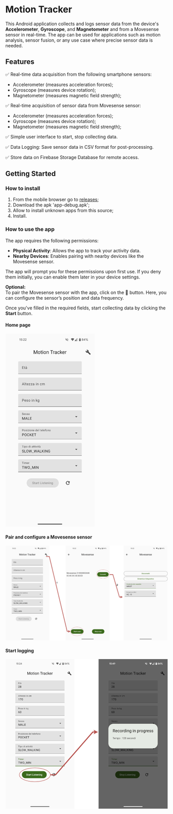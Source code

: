 # Motion Tracker

This Android application collects and logs sensor data from the device's **Accelerometer**,
**Gyroscope**, and **Magnetometer** and from a Movesense sensor in real-time. The app can be used
for applications such as motion analysis, sensor fusion, or any use case where precise sensor data is
needed.

## Features

✅ Real-time data acquisition from the following smartphone sensors:

- Accelerometer (measures acceleration forces);
- Gyroscope (measures device rotation);
- Magnetometer (measures magnetic field strength);

✅ Real-time acquisition of sensor data from Movesense sensor:

- Accelerometer (measures acceleration forces);
- Gyroscope (measures device rotation);
- Magnetometer (measures magnetic field strength);

✅ Simple user interface to start, stop collecting data.

✅ Data Logging: Save sensor data in CSV format for post-processing.

✅ Store data on Firebase Storage Database for remote access.

## Getting Started

### How to install

1. From the mobile browser go to [releases](https://github.com/ff225/MotionTracker/releases);
2. Download the apk 'app-debug.apk';
3. Allow to install unknown apps from this source;
4. Install.

### How to use the app

The app requires the following permissions:

- **Physical Activity**: Allows the app to track your activity data.
- **Nearby Devices**: Enables pairing with nearby devices like the Movesense sensor.

The app will prompt you for these permissions upon first use. If you deny them initially, you can
enable them later in your device settings.

**Optional:**  
To pair the Movesense sensor with the app, click on the 🔧 button. Here, you can configure the
sensor’s position and data frequency.

Once you've filled in the required fields, start collecting data by clicking the **Start** button.

#### Home page

![Home page](MotionTracker-HomePage.drawio.png)

#### Pair and configure a Movesense sensor

![Pair a movesense](MotionTracker.drawio.png)

#### Start logging

![Start logging](MotionTracker-StartListening.drawio.png)
